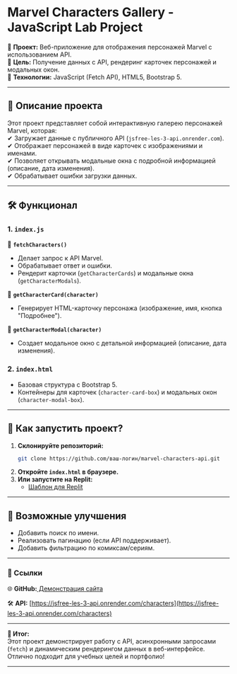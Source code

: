 # **Marvel Characters Gallery - JavaScript Lab Project**  

🚀 **Проект:** Веб-приложение для отображения персонажей Marvel с использованием API.  
🔹 **Цель:** Получение данных с API, рендеринг карточек персонажей и модальных окон.  
🔹 **Технологии:** JavaScript (Fetch API), HTML5, Bootstrap 5.  

---

## **📌 Описание проекта**  
Этот проект представляет собой интерактивную галерею персонажей Marvel, которая:  
✔ Загружает данные с публичного API (`jsfree-les-3-api.onrender.com`).  
✔ Отображает персонажей в виде карточек с изображениями и именами.  
✔ Позволяет открывать модальные окна с подробной информацией (описание, дата изменения).  
✔ Обрабатывает ошибки загрузки данных.  

---

## **🛠 Функционал**  
### **1. `index.js`**  
📌 **`fetchCharacters()`**  
- Делает запрос к API Marvel.  
- Обрабатывает ответ и ошибки.  
- Рендерит карточки (`getCharacterCards`) и модальные окна (`getCharacterModals`).  

📌 **`getCharacterCard(character)`**  
- Генерирует HTML-карточку персонажа (изображение, имя, кнопка "Подробнее").  

📌 **`getCharacterModal(character)`**  
- Создает модальное окно с детальной информацией (описание, дата изменения).  

### **2. `index.html`**  
- Базовая структура с Bootstrap 5.  
- Контейнеры для карточек (`character-card-box`) и модальных окон (`character-modal-box`).  

---

## **🚀 Как запустить проект?**  
1. **Склонируйте репозиторий:**  
   ```sh
   git clone https://github.com/ваш-логин/marvel-characters-api.git
   ```
2. **Откройте `index.html` в браузере.**  
3. **Или запустите на Replit:**  
   - [Шаблон для Replit](https://replit.com/@5t0dgm/Lab13JS-les-3-start-template)  

---

## **🔧 Возможные улучшения**  
- Добавить поиск по имени.  
- Реализовать пагинацию (если API поддерживает).  
- Добавить фильтрацию по комиксам/сериям.  

---

### **🔗 Ссылки**  
🌐 **GitHub:**[ Демонстрация сайта  ](https://codebytecs.github.io/marvel-characters-api/)


🛠 **API:** [https://jsfree-les-3-api.onrender.com/characters](https://jsfree-les-3-api.onrender.com/characters)  

---

**🎯 Итог:**  
Этот проект демонстрирует работу с API, асинхронными запросами (`fetch`) и динамическим рендерингом данных в веб-интерфейсе. Отлично подходит для учебных целей и портфолио!  

--- 
